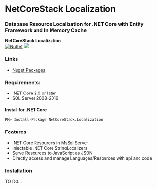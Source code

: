 # NetCoreStack Localization
### Database Resource Localization for .NET Core with Entity Framework and In Memory Cache

**NetCoreStack.Localization**  
[![NuGet](https://img.shields.io/nuget/v/NetCoreStack.Localization.svg)](https://www.nuget.org/packages/NetCoreStack.Localization)
![](https://img.shields.io/nuget/dt/NetCoreStack.Localization.svg)


### Links
* [Nuget Packages](https://www.nuget.org/packages/NetCoreStack.Localization)

### Requirements:
* .NET Core 2.0 or later
* SQL Server 2008-2016

#### Install for .NET Core
```
PM> Install-Package NetCoreStack.Localization
```
<a name="Features"></a>
### Features
* .NET Core Resources in MsSql Server
* Injectable .NET Core StringLocalizers
* Serve Resources to JavaScript as JSON
* Directly access and manage Languages/Resources with api and code


### Installation
TO DO...